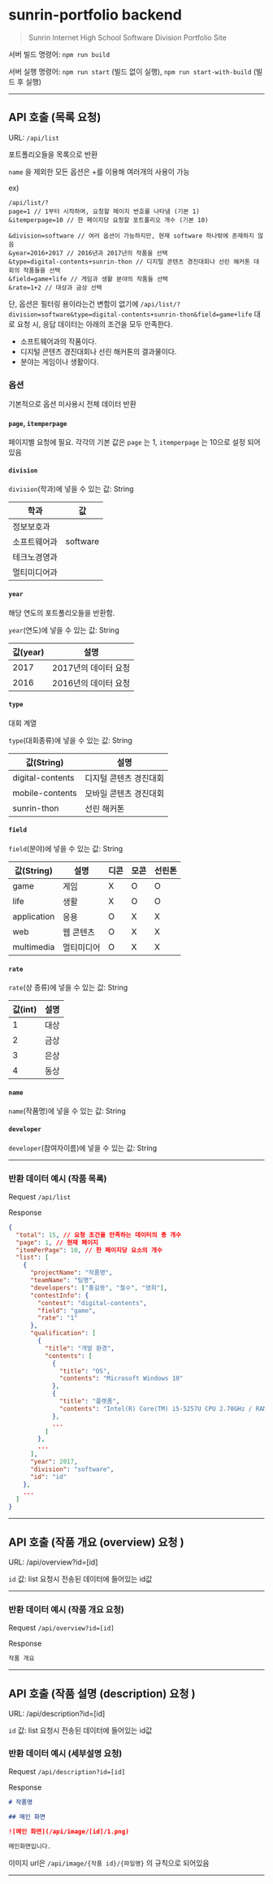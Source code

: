 # sunrin-portfolio backend

> Sunrin Internet High School Software Division Portfolio Site

서버 빌드 명령어: `npm run build`

서버 실행 명령어: `npm run start` (빌드 없이 실행), `npm run start-with-build` (빌드 후 실행)

---

## API 호출 (목록 요청)

URL: `/api/list`

포트폴리오들을 목록으로 반환

`name` 을 제외한 모든 옵션은 +를 이용해 여러개의 사용이 가능

ex)

```text
/api/list/?
page=1 // 1부터 시작하며, 요청할 페이지 번호를 나타냄 (기본 1)
&itemperpage=10 // 한 페이지당 요청할 포트폴리오 개수 (기본 10)

&division=software // 여러 옵션이 가능하지만, 현재 software 하나밖에 존재하지 않음
&year=2016+2017 // 2016년과 2017년의 작품을 선택
&type=digital-contents+sunrin-thon // 디지털 콘텐츠 경진대회나 선린 해커톤 대회의 작품들을 선택
&field=game+life // 게임과 생활 분야의 작품들 선택
&rate=1+2 // 대상과 금상 선택
```

단, 옵션은 필터링 용이라는건 변함이 없기에
`/api/list/?division=software&type=digital-contents+sunrin-thon&field=game+life` 대로 요청 시, 응답 데이터는 아래의 조건을 모두 만족한다.

- 소프트웨어과의 작품이다.
- 디지털 콘텐츠 경진대회나 선린 해커톤의 결과물이다.
- 분야는 게임이나 생활이다.

### 옵션

기본적으로 옵션 미사용시 전체 데이터 반환

#### `page`, `itemperpage`

페이지별 요청에 필요.
각각의 기본 값은 `page` 는 1, `itemperpage` 는 10으로 설정 되어 있음

#### `division`

`division`(학과)에 넣을 수 있는 값: String

학과         | 값
------------ | ------------
정보보호과   |
소프트웨어과 | software
테크노경영과 |
멀티미디어과 |

#### `year`

해당 연도의 포트폴리오들을 반환함.

`year`(연도)에 넣을 수 있는 값: String

값(year)   | 설명
---------- | --------------------
2017       | 2017년의 데이터 요청
2016       | 2016년의 데이터 요청

#### `type`

대회 계열

`type`(대회종류)에 넣을 수 있는 값: String

값(String)       | 설명
---------------- | ----------------------
digital-contents | 디지털 콘텐츠 경진대회
mobile-contents  | 모바일 콘텐츠 경진대회
sunrin-thon      | 선린 해커톤

#### `field`

`field`(분야)에 넣을 수 있는 값: String

값(String)  | 설명       | 디콘 | 모콘 | 선린톤
-------     | ---------- | ---- | ---- | ------
game        | 게임       | X    | O    | O
life        | 생활       | X    | O    | O
application | 응용       | O    | X    | X
web         | 웹 콘텐츠  | O    | X    | X
multimedia  | 멀티미디어 | O    | X    | X

#### `rate`

`rate`(상 종류)에 넣을 수 있는 값: String

값(int) | 설명 |
------- | ---- |
1       | 대상 |
2       | 금상 |
3       | 은상 |
4       | 동상 |

#### `name`

`name`(작품명)에 넣을 수 있는 값: String

#### `developer`

`developer`(참여자이름)에 넣을 수 있는 값: String

---

### 반환 데이터 예시 (작품 목록)

Request `/api/list`

Response

```json
{
  "total": 15, // 요청 조건을 만족하는 데이터의 총 개수
  "page": 1, // 현재 페이지
  "itemPerPage": 10, // 한 페이지당 요소의 개수
  "list": [
    {
      "projectName": "작품명",
      "teamName": "팀명",
      "developers": ["홍길동", "철수", "영희"],
      "contestInfo": {
        "contest": "digital-contents",
        "field": "game",
        "rate": "1"
      },
      "qualification": [
        {
          "title": "개발 환경",
          "contents": [
            {
              "title": "OS",
              "contents": "Microsoft Windows 10"
            },
            {
              "title": "플랫폼",
              "contents": "Intel(R) Core(TM) i5-5257U CPU 2.70GHz / RAM 8G"
            },
            ...
          ]
        },
        ...
      ],
      "year": 2017,
      "division": "software",
      "id": "id"
    },
    ...
  ]
}
```

---

## API 호출 (작품 개요 (overview) 요청 )

URL: /api/overview?id=[id]

`id` 값: list 요청시 전송된 데이터에 들어있는 id값

---

### 반환 데이터 예시 (작품 개요 요청)

Request `/api/overview?id=[id]`

Response

```md
작품 개요
```

---

## API 호출 (작품 설명 (description) 요청 )

URL: /api/description?id=[id]

`id` 값: list 요청시 전송된 데이터에 들어있는 id값

### 반환 데이터 예시 (세부설명 요청)

Request `/api/description?id=[id]`

Response

```md
# 작품명

## 메인 화면

![메인 화면](/api/image/[id]/1.png)

메인화면입니다.

```

이미지 url은 `/api/image/{작품 id}/{파일명}` 의 규칙으로 되어있음

---
